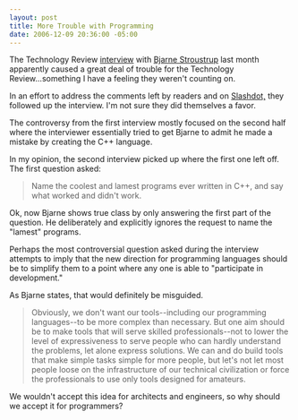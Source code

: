 ```yaml
---
layout: post
title: More Trouble with Programming
date: 2006-12-09 20:36:00 -05:00
---
```


The Technology Review [interview](http://www.technologyreview.com/InfoTech/17831/page1/) with [Bjarne Stroustrup](http://parasol.tamu.edu/people/bs/) last month apparently caused a great deal of trouble for the Technology Review...something I have a feeling they weren't counting on.

In an effort to address the comments left by readers and on [Slashdot,](http://it.slashdot.org/article.pl?sid=06/12/05/0045234) they followed up the interview. I'm not sure they did themselves a favor.

The controversy from the first interview mostly focused on the second half where the interviewer essentially tried to get Bjarne to admit he made a mistake by creating the C++ language.

In my opinion, the second interview picked up where the first one left off. The first question asked:

> Name the coolest and lamest programs ever written in C++, and say what worked and didn't work.

Ok, now Bjarne shows true class by only answering the first part of the question. He deliberately and explicitly ignores the request to name the "lamest" programs. 

Perhaps the most controversial question asked during the interview attempts to imply that the new direction for programming languages should be to simplify them to a point where any one is able to "participate in development."

As Bjarne states, that would definitely be misguided. 

> Obviously, we don't want our tools--including our programming languages--to be more complex than necessary. But one aim should be to make tools that will serve skilled professionals--not to lower the level of expressiveness to serve people who can hardly understand the problems, let alone express solutions. We can and do build tools that make simple tasks simple for more people, but let's not let most people loose on the infrastructure of our technical civilization or force the professionals to use only tools designed for amateurs.

We wouldn't accept this idea for architects and engineers, so why should we accept it for programmers?
